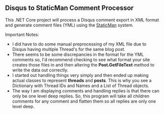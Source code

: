 ## Disqus to StaticMan Comment Processor

This .NET Core project will process a Disqus comment export in XML format and generate comment files (YML) using the [StaticMan](http://staticman.net) system.

Important Notes:
* I did have to do some manual preprocessing of my XML file due to Disqus having multiple Thread's for the same blog post.
* There seems to be some discrepancies in the format for the YML comments so, I'd recommend checking to see what format your site creates those files in and then altering the **Post.GetFileText** method to write the data out correctly.
* I started out handling things very simply and then ended up making actual classes to represent **threads** and **posts**.  This is why you see a Dictionary with Thread IDs and Names and a List of Thread objects.
* The way I am displaying comments and handling replies is that there can only be one level deep replies.  So, this program will take all children comments for any comment and flatten them so all replies are only one level deep.